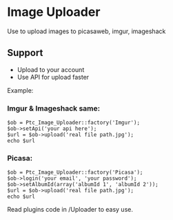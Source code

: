 Image Uploader
=============
Use to upload images to picasaweb, imgur, imageshack 

Support
-------
* Upload to your account 
* Use API for upload faster

Example:

### Imgur & Imageshack same:

	$ob = Ptc_Image_Uploader::factory('Imgur');
	$ob->setApi('your api here');
	$url = $ob->upload('real file path.jpg');	
	echo $url

### Picasa:	

	$ob = Ptc_Image_Uploader::factory('Picasa');
	$ob->login('your email', 'your password');
	$ob->setAlbumId(array('albumId 1', 'albumId 2'));
	$url = $ob->upload('real file path.jpg');	
	echo $url
	
Read plugins code in /Uploader to easy use.
	